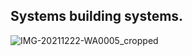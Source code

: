 Systems building systems.
-----  
<!--![background3](https://github.com/user-attachments/assets/81ff4bf0-2076-4070-afa0-d53b545d8280)-->
![IMG-20211222-WA0005_cropped](https://github.com/user-attachments/assets/69eae99b-e4fb-45dd-9629-db7472137c69)

<!--![background](https://github.com/user-attachments/assets/7f460def-3262-4f8d-95ae-e01e8e33044a) -->  
<!--
**vishalpalaniappan/vishalpalaniappan** is a ✨ _special_ ✨ repository because its `README.md` (this file) appears on your GitHub profile.

Here are some ideas to get you started:

- 🔭 I’m currently working on ...
- 🌱 I’m currently learning ...
- 👯 I’m looking to collaborate on ...
- 🤔 I’m looking for help with ...
- 💬 Ask me about ...
- 📫 How to reach me: ...
- 😄 Pronouns: ...
- ⚡ Fun fact: ...
-->
